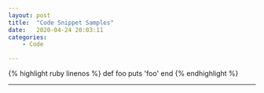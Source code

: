 ```yaml
---
layout: post
title:  "Code Snippet Samples"
date:   2020-04-24 20:03:11
categories:
	- Code

---
```


{% highlight ruby linenos %}
def foo
  puts 'foo'
end
{% endhighlight %}

---